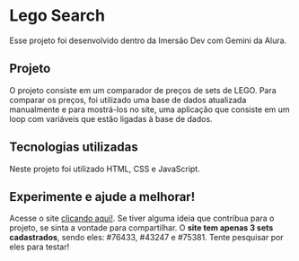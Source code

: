# Lego Search #
Esse projeto foi desenvolvido dentro da Imersão Dev com Gemini da Alura.
## Projeto ##
O projeto consiste em um comparador de preços de sets de LEGO.
Para comparar os preços, foi utilizado uma base de dados atualizada manualmente e para mostrá-los no site, uma aplicação que consiste em um loop com variáveis que estão ligadas à base de dados.
## Tecnologias utilizadas ##
Neste projeto foi utilizado HTML, CSS e JavaScript.
## Experimente e ajude a melhorar! ##
Acesse o site [clicando aqui!](https://lego-search-ten.vercel.app). Se tiver alguma ideia que contribua para o projeto, se sinta a vontade para compartilhar.
O **site tem apenas 3 sets cadastrados**, sendo eles: #76433, #43247 e #75381. Tente pesquisar por eles para testar!
